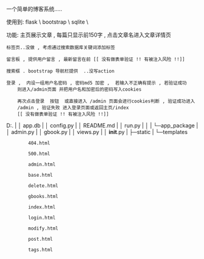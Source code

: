 一个简单的博客系统.....

使用到:
    flask \ bootstrap \ sqlite \

功能:
    主页展示文章 , 每篇只显示前150字 , 点击文章名进入文章详情页

    标签页..没做 , 考虑通过搜索数据库关键词添加标签

    留言板 , 提供用户留言 , 最新留言在前 [[ 没有做表单验证 !! 有被注入风险 !!]]

    搜索框 . bootstrap 导航栏提供  ..没写action

    登录 ,  内设一组用户名密码 , 密码md5 加密 ,  若输入不正确有提示 , 若验证成功
        则进入/admin页面 并把用户名和加密后的密码写入cookies 

        再次点击登录  按钮  或直接进入 /admin 页面会进行cookies判断 , 验证成功进入
        /admin , 验证失败 进入登录页面或返回主页/index
        [[ 没有做表单验证 !! 有被注入风险 !!]]

D:.
|
│  app.db
|
│  config.py
|
│  README.md
|
│  run.py
|
│
|
└─app_package
    |
    │  admin.py
    |
    │  gbook.py
    |
    │  views.py
    |
    │  __init__.py
    |
    ├─static
    |
    └─templates

            404.html

            500.html

            admin.html

            base.html

            delete.html

            gbooks.html

            index.html

            login.html

            modify.html

            post.html

            tags.html
            